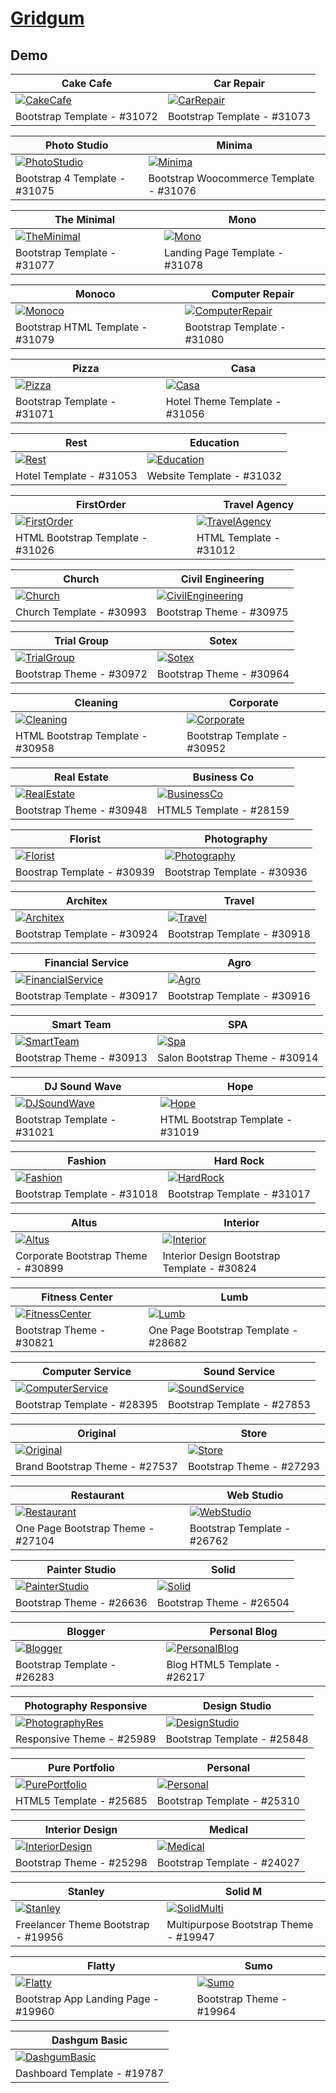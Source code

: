 # [Gridgum](https://gridgum.com)

## Demo
Cake Cafe | Car Repair
--- | ---
[![CakeCafe](https://raw.githubusercontent.com/World-of-Templates/Gridgum-Free-Templates/main/zSupportImages/CakeCafe.png)](https://template.bikinwebskuy.com/GG/CakeCafe) | [![CarRepair](https://raw.githubusercontent.com/World-of-Templates/Gridgum-Free-Templates/main/zSupportImages/CarRepair.png)](https://template.bikinwebskuy.com/GG/CakeCafe)
Bootstrap Template - #31072 | Bootstrap Template - #31073

Photo Studio | Minima
--- | ---
[![PhotoStudio](https://raw.githubusercontent.com/World-of-Templates/Gridgum-Free-Templates/main/zSupportImages/PhotoStudio.png)](https://template.bikinwebskuy.com/GG/PhotoStudio) | [![Minima](https://raw.githubusercontent.com/World-of-Templates/Gridgum-Free-Templates/main/zSupportImages/Minima.png)](https://template.bikinwebskuy.com/GG/Minima)
Bootstrap 4 Template - #31075 | Bootstrap Woocommerce Template - #31076

The Minimal | Mono
--- | ---
[![TheMinimal](https://raw.githubusercontent.com/World-of-Templates/Gridgum-Free-Templates/main/zSupportImages/TheMinimal.png)](https://template.bikinwebskuy.com/GG/TheMinimal) | [![Mono](https://raw.githubusercontent.com/World-of-Templates/Gridgum-Free-Templates/main/zSupportImages/Mono.png)](https://template.bikinwebskuy.com/GG/Mono)
Bootstrap Template - #31077 | Landing Page Template - #31078

Monoco | Computer Repair
--- | ---
[![Monoco](https://raw.githubusercontent.com/World-of-Templates/Gridgum-Free-Templates/main/zSupportImages/Monoco.png)](https://template.bikinwebskuy.com/GG/Monoco) | [![ComputerRepair](https://raw.githubusercontent.com/World-of-Templates/Gridgum-Free-Templates/main/zSupportImages/ComputerRepair.png)](https://template.bikinwebskuy.com/GG/ComputerRepair)
Bootstrap HTML Template - #31079 | Bootstrap Template - #31080

Pizza | Casa
--- | ---
[![Pizza](https://raw.githubusercontent.com/World-of-Templates/Gridgum-Free-Templates/main/zSupportImages/Pizza.png)](https://template.bikinwebskuy.com/GG/Pizza) | [![Casa](https://raw.githubusercontent.com/World-of-Templates/Gridgum-Free-Templates/main/zSupportImages/Casa.png)](https://template.bikinwebskuy.com/GG/Casa)
Bootstrap Template - #31071 | Hotel Theme Template - #31056

Rest | Education
--- | ---
[![Rest](https://raw.githubusercontent.com/World-of-Templates/Gridgum-Free-Templates/main/zSupportImages/Rest.png)](https://template.bikinwebskuy.com/GG/Rest) | [![Education](https://raw.githubusercontent.com/World-of-Templates/Gridgum-Free-Templates/main/zSupportImages/Education.png)](https://template.bikinwebskuy.com/GG/Education)
Hotel Template - #31053 | Website Template - #31032

FirstOrder | Travel Agency
--- | ---
[![FirstOrder](https://raw.githubusercontent.com/World-of-Templates/Gridgum-Free-Templates/main/zSupportImages/FirstOrder.png)](https://template.bikinwebskuy.com/GG/FirstOrder) | [![TravelAgency](https://raw.githubusercontent.com/World-of-Templates/Gridgum-Free-Templates/main/zSupportImages/TravelAgency.png)](https://template.bikinwebskuy.com/GG/TravelAgency)
HTML Bootstrap Template - #31026 | HTML Template - #31012

Church | Civil Engineering
--- | ---
[![Church](https://raw.githubusercontent.com/World-of-Templates/Gridgum-Free-Templates/main/zSupportImages/Church.png)](https://template.bikinwebskuy.com/GG/Church) | [![CivilEngineering](https://raw.githubusercontent.com/World-of-Templates/Gridgum-Free-Templates/main/zSupportImages/CivilEngineering.png)](https://template.bikinwebskuy.com/GG/CivilEngineering)
Church Template - #30993 | Bootstrap Theme - #30975

Trial Group | Sotex
--- | ---
[![TrialGroup](https://raw.githubusercontent.com/World-of-Templates/Gridgum-Free-Templates/main/zSupportImages/TrialGroup.png)](https://template.bikinwebskuy.com/GG/TrialGroup) | [![Sotex](https://raw.githubusercontent.com/World-of-Templates/Gridgum-Free-Templates/main/zSupportImages/Sotex.png)](https://template.bikinwebskuy.com/GG/Sotex)
Bootstrap Theme - #30972 | Bootstrap Theme - #30964

Cleaning | Corporate
--- | ---
[![Cleaning](https://raw.githubusercontent.com/World-of-Templates/Gridgum-Free-Templates/main/zSupportImages/Cleaning.png)](https://template.bikinwebskuy.com/GG/Cleaning) | [![Corporate](https://raw.githubusercontent.com/World-of-Templates/Gridgum-Free-Templates/main/zSupportImages/Corporate.png)](https://template.bikinwebskuy.com/GG/Corporate)
HTML Bootstrap Template - #30958 | Bootstrap Template - #30952

Real Estate | Business Co
--- | ---
[![RealEstate](https://raw.githubusercontent.com/World-of-Templates/Gridgum-Free-Templates/main/zSupportImages/RealEstate.png)](https://template.bikinwebskuy.com/GG/RealEstate) | [![BusinessCo](https://raw.githubusercontent.com/World-of-Templates/Gridgum-Free-Templates/main/zSupportImages/BusinessCo.png)](https://template.bikinwebskuy.com/GG/BusinessCo)
Bootstrap Theme - #30948 | HTML5 Template - #28159

Florist | Photography
--- | ---
[![Florist](https://raw.githubusercontent.com/World-of-Templates/Gridgum-Free-Templates/main/zSupportImages/Florist.png)](https://template.bikinwebskuy.com/GG/Florist) | [![Photography](https://raw.githubusercontent.com/World-of-Templates/Gridgum-Free-Templates/main/zSupportImages/Photography.png)](https://template.bikinwebskuy.com/GG/Photography)
Boostrap Template - #30939 | Bootstrap Template - #30936

Architex | Travel
--- | ---
[![Architex](https://raw.githubusercontent.com/World-of-Templates/Gridgum-Free-Templates/main/zSupportImages/Architex.png)](https://template.bikinwebskuy.com/GG/Architex) | [![Travel](https://raw.githubusercontent.com/World-of-Templates/Gridgum-Free-Templates/main/zSupportImages/Travel.png)](https://template.bikinwebskuy.com/GG/Travel)
Bootstrap Template - #30924 | Bootstrap Template - #30918

Financial Service | Agro
--- | ---
[![FinancialService](https://raw.githubusercontent.com/World-of-Templates/Gridgum-Free-Templates/main/zSupportImages/FinancialService.png)](https://template.bikinwebskuy.com/GG/FinancialService) | [![Agro](https://raw.githubusercontent.com/World-of-Templates/Gridgum-Free-Templates/main/zSupportImages/Agro.png)](https://template.bikinwebskuy.com/GG/Agro)
Bootstrap Template - #30917 | Bootstrap Template - #30916

Smart Team | SPA
--- | ---
[![SmartTeam](https://raw.githubusercontent.com/World-of-Templates/Gridgum-Free-Templates/main/zSupportImages/SmartTeam.png)](https://template.bikinwebskuy.com/GG/SmartTeam) | [![Spa](https://raw.githubusercontent.com/World-of-Templates/Gridgum-Free-Templates/main/zSupportImages/Spa.png)](https://template.bikinwebskuy.com/GG/Spa)
Bootstrap Theme - #30913 | Salon Bootstrap Theme - #30914

DJ Sound Wave | Hope
--- | ---
[![DJSoundWave](https://raw.githubusercontent.com/World-of-Templates/Gridgum-Free-Templates/main/zSupportImages/DJSoundWave.png)](https://template.bikinwebskuy.com/GG/DJSoundWave) | [![Hope](https://raw.githubusercontent.com/World-of-Templates/Gridgum-Free-Templates/main/zSupportImages/Hope.png)](https://template.bikinwebskuy.com/GG/Hope)
Bootstrap Template - #31021 | HTML Bootstrap Template - #31019

Fashion | Hard Rock
--- | ---
[![Fashion](https://raw.githubusercontent.com/World-of-Templates/Gridgum-Free-Templates/main/zSupportImages/Fashion.png)](https://template.bikinwebskuy.com/GG/Fashion) | [![HardRock](https://raw.githubusercontent.com/World-of-Templates/Gridgum-Free-Templates/main/zSupportImages/HardRock.png)](https://template.bikinwebskuy.com/GG/HardRock)
Bootstrap Template - #31018 | Bootstrap Template - #31017

Altus | Interior
--- | ---
[![Altus](https://raw.githubusercontent.com/World-of-Templates/Gridgum-Free-Templates/main/zSupportImages/Altus.png)](https://template.bikinwebskuy.com/GG/Altus) | [![Interior](https://raw.githubusercontent.com/World-of-Templates/Gridgum-Free-Templates/main/zSupportImages/Interior.png)](https://template.bikinwebskuy.com/GG/Interior)
Corporate Bootstrap Theme - #30899 | Interior Design Bootstrap Template - #30824

Fitness Center | Lumb
--- | ---
[![FitnessCenter](https://raw.githubusercontent.com/World-of-Templates/Gridgum-Free-Templates/main/zSupportImages/FitnessCenter.png)](https://template.bikinwebskuy.com/GG/FitnessCenter) | [![Lumb](https://raw.githubusercontent.com/World-of-Templates/Gridgum-Free-Templates/main/zSupportImages/Lumb.png)](https://template.bikinwebskuy.com/GG/Lumb)
Bootstrap Theme - #30821 | One Page Bootstrap Template - #28682

Computer Service | Sound Service
--- | ---
[![ComputerService](https://raw.githubusercontent.com/World-of-Templates/Gridgum-Free-Templates/main/zSupportImages/ComputerService.png)](https://template.bikinwebskuy.com/GG/ComputerService) | [![SoundService](https://raw.githubusercontent.com/World-of-Templates/Gridgum-Free-Templates/main/zSupportImages/SoundService.png)](https://template.bikinwebskuy.com/GG/SoundService)
Bootstrap Template - #28395 | Bootstrap Template - #27853

Original | Store
--- | ---
[![Original](https://raw.githubusercontent.com/World-of-Templates/Gridgum-Free-Templates/main/zSupportImages/Original.png)](https://template.bikinwebskuy.com/GG/Original) | [![Store](https://raw.githubusercontent.com/World-of-Templates/Gridgum-Free-Templates/main/zSupportImages/Store.png)](https://template.bikinwebskuy.com/GG/Store)
Brand Bootstrap Theme - #27537 | Bootstrap Theme - #27293

Restaurant | Web Studio
--- | ---
[![Restaurant](https://raw.githubusercontent.com/World-of-Templates/Gridgum-Free-Templates/main/zSupportImages/Restaurant.png)](https://template.bikinwebskuy.com/GG/Restaurant) | [![WebStudio](https://raw.githubusercontent.com/World-of-Templates/Gridgum-Free-Templates/main/zSupportImages/WebStudio.png)](https://template.bikinwebskuy.com/GG/WebStudio)
One Page Bootstrap Theme - #27104 | Bootstrap Template - #26762

Painter Studio | Solid
--- | ---
[![PainterStudio](https://raw.githubusercontent.com/World-of-Templates/Gridgum-Free-Templates/main/zSupportImages/PainterStudio.png)](https://template.bikinwebskuy.com/GG/PainterStudio) | [![Solid](https://raw.githubusercontent.com/World-of-Templates/Gridgum-Free-Templates/main/zSupportImages/Solid.png)](https://template.bikinwebskuy.com/GG/Solid)
Bootstrap Theme - #26636 | Bootstrap Theme - #26504

Blogger | Personal Blog
--- | ---
[![Blogger](https://raw.githubusercontent.com/World-of-Templates/Gridgum-Free-Templates/main/zSupportImages/Blogger.png)](https://template.bikinwebskuy.com/GG/Blogger) | [![PersonalBlog](https://raw.githubusercontent.com/World-of-Templates/Gridgum-Free-Templates/main/zSupportImages/PersonalBlog.png)](https://template.bikinwebskuy.com/GG/PersonalBlog)
Bootstrap Template - #26283 | Blog HTML5 Template - #26217

Photography Responsive | Design Studio
--- | ---
[![PhotographyRes](https://raw.githubusercontent.com/World-of-Templates/Gridgum-Free-Templates/main/zSupportImages/PhotographyRes.png)](https://template.bikinwebskuy.com/GG/PhotographyRes) | [![DesignStudio](https://raw.githubusercontent.com/World-of-Templates/Gridgum-Free-Templates/main/zSupportImages/DesignStudio.png)](https://template.bikinwebskuy.com/GG/DesignStudio)
Responsive Theme - #25989 | Bootstrap Template - #25848

Pure Portfolio | Personal
--- | ---
[![PurePortfolio](https://raw.githubusercontent.com/World-of-Templates/Gridgum-Free-Templates/main/zSupportImages/PurePortfolio.png)](https://template.bikinwebskuy.com/GG/PurePortfolio) | [![Personal](https://raw.githubusercontent.com/World-of-Templates/Gridgum-Free-Templates/main/zSupportImages/Personal.png)](https://template.bikinwebskuy.com/GG/Personal)
HTML5 Template - #25685 | Bootstrap Template - #25310

Interior Design | Medical
--- | ---
[![InteriorDesign](https://raw.githubusercontent.com/World-of-Templates/Gridgum-Free-Templates/main/zSupportImages/InteriorDesign.png)](https://template.bikinwebskuy.com/GG/InteriorDesign) | [![Medical](https://raw.githubusercontent.com/World-of-Templates/Gridgum-Free-Templates/main/zSupportImages/Medical.png)](https://template.bikinwebskuy.com/GG/Medical)
Bootstrap Theme - #25298 | Bootstrap Template - #24027

Stanley | Solid M
--- | ---
[![Stanley](https://raw.githubusercontent.com/World-of-Templates/Gridgum-Free-Templates/main/zSupportImages/Stanley.png)](https://template.bikinwebskuy.com/GG/Stanley) | [![SolidMulti](https://raw.githubusercontent.com/World-of-Templates/Gridgum-Free-Templates/main/zSupportImages/SolidMulti.png)](https://template.bikinwebskuy.com/GG/SolidMulti)
Freelancer Theme Bootstrap - #19956 | Multipurpose Bootstrap Theme - #19947

Flatty | Sumo
--- | ---
[![Flatty](https://raw.githubusercontent.com/World-of-Templates/Gridgum-Free-Templates/main/zSupportImages/Flatty.png)](https://template.bikinwebskuy.com/GG/Flatty) | [![Sumo](https://raw.githubusercontent.com/World-of-Templates/Gridgum-Free-Templates/main/zSupportImages/Sumo.png)](https://template.bikinwebskuy.com/GG/Sumo)
Bootstrap App Landing Page - #19960 | Bootstrap Theme - #19964

Dashgum Basic |
--- |
[![DashgumBasic](https://raw.githubusercontent.com/World-of-Templates/Gridgum-Free-Templates/main/zSupportImages/DashgumBasic.png)](https://template.bikinwebskuy.com/GG/DashgumBasic) |
Dashboard Template - #19787 |